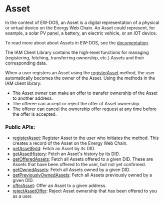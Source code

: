# Asset

In the context of EW-DOS, an Asset is a digital representation of a physical or virtual device on the Energy Web Chain. An Asset could represent, for example, a solar PV panel, a battery, an electric vehicle, or an IOT device.

To read more about about Assets in EW-DOS, see the [documentation](https://energy-web-foundation.gitbook.io/energy-web/foundational-concepts/assets-in-ew-dos).

The IAM Client Library contains the high-level functions for managing (registering, fetching, transferring ownership, etc.) Assets and their corresponding data.

When a user registers an Asset using the [registerAsset](../api/classes/AssetsService.md#registerasset) method, the user automatically becomes the owner of the Asset. Using the methods in the IAM client library:

- The Asset owner can make an offer to transfer ownership of the Asset to another address.
- The offeree can accept or reject the offer of Asset ownership.
- The offerer can cancel the ownership offer request at any time before the offer is accepted.

### Public APIs:

- [registerAsset](../api/classes/AssetsService.md#registerasset): Register Asset to the user who initiates the method. This creates a record of the Asset on the Energy Web Chain.
- [getAssetById](../api/classes/AssetsService.md#getassetbyid): Fetch an Asset by its DID.
- [getAssetHistory](../api/classes/AssetsService.md#getassethistory): Fetch an Asset's history by its DID.
- [getOfferedAssets](../api/classes/AssetsService.md#getofferedassets): Fetch all Assets offered to a given DID. These are Assets that have been offered to the user, but not yet confirmed.
- [getOwnedAssets](../api/classes/AssetsService.md#getownedassets): Fetch all Assets owned by a given DID.
- [getPreviouslyOwnedAssets](../api/classes/AssetsService.md#getpreviouslyownedassets): Fetch all Assets previously owned by a given DID.
- [offerAsset](../api/classes/AssetsService.md#offerasset): Offer an Asset to a given address.
- [rejectAssetOffer](../api/classes/AssetsService.md#rejectassetoffer): Reject Asset ownership that has been offered to you as a user.
